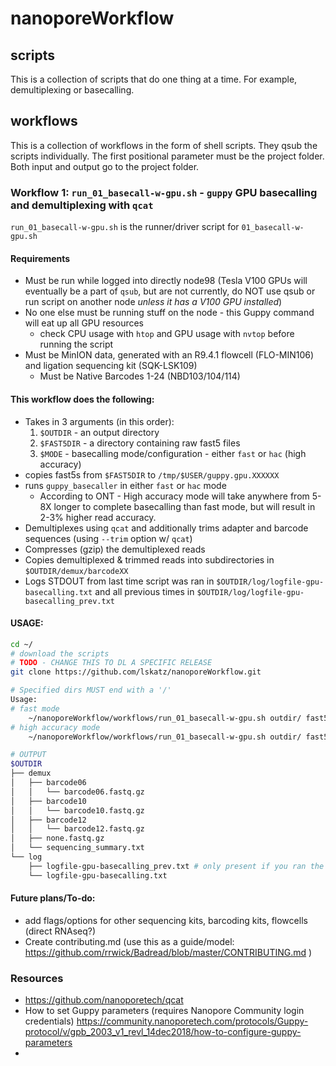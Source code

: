 # nanoporeWorkflow

## scripts

This is a collection of scripts that do one thing at a time.  For example, demultiplexing or basecalling.

## workflows

This is a collection of workflows in the form of shell scripts.  They qsub the scripts individually.
The first positional parameter must be the project folder.  Both input and output go to the project folder.

### Workflow 1: `run_01_basecall-w-gpu.sh` - `guppy` GPU basecalling and demultiplexing with `qcat`
`run_01_basecall-w-gpu.sh` is the runner/driver script for `01_basecall-w-gpu.sh`

#### Requirements
  * Must be run while logged into directly node98 (Tesla V100 GPUs will eventually be a part of `qsub`, but are not currently, do NOT use qsub or run script on another node _unless it has a V100 GPU installed_)
  * No one else must be running stuff on the node - this Guppy command will eat up all GPU resources
    * check CPU usage with `htop` and GPU usage with `nvtop` before running the script
  * Must be MinION data, generated with an R9.4.1 flowcell (FLO-MIN106) and ligation sequencing kit (SQK-LSK109)
    * Must be Native Barcodes 1-24 (NBD103/104/114)

#### This workflow does the following:
  * Takes in 3 arguments (in this order):
    1. `$OUTDIR` - an output directory
    2. `$FAST5DIR` - a directory containing raw fast5 files
    3. `$MODE` - basecalling mode/configuration - either `fast` or `hac` (high accuracy)
  * copies fast5s from `$FAST5DIR` to `/tmp/$USER/guppy.gpu.XXXXXX`
  * runs `guppy_basecaller` in either `fast` or `hac` mode
    * According to ONT - High accuracy mode will take anywhere from 5-8X longer to complete basecalling than fast mode, but will result in 2-3% higher read accuracy. 
  * Demultiplexes using `qcat` and additionally trims adapter and barcode sequences (using `--trim` option w/ `qcat`)
  * Compresses (gzip) the demultiplexed reads
  * Copies demultiplexed & trimmed reads into subdirectories in `$OUTDIR/demux/barcodeXX`
  * Logs STDOUT from last time script was ran in `$OUTDIR/log/logfile-gpu-basecalling.txt` and all previous times in `$OUTDIR/log/logfile-gpu-basecalling_prev.txt`
 
 #### USAGE:
```bash
cd ~/
# download the scripts
# TODO - CHANGE THIS TO DL A SPECIFIC RELEASE
git clone https://github.com/lskatz/nanoporeWorkflow.git

# Specified dirs MUST end with a '/'
Usage: 
# fast mode
    ~/nanoporeWorkflow/workflows/run_01_basecall-w-gpu.sh outdir/ fast5dir/ fast
# high accuracy mode
    ~/nanoporeWorkflow/workflows/run_01_basecall-w-gpu.sh outdir/ fast5dir/ hac

# OUTPUT
$OUTDIR
├── demux
│   ├── barcode06
│   │   └── barcode06.fastq.gz
│   ├── barcode10
│   │   └── barcode10.fastq.gz
│   ├── barcode12
│   │   └── barcode12.fastq.gz
│   ├── none.fastq.gz
│   └── sequencing_summary.txt
└── log
    ├── logfile-gpu-basecalling_prev.txt # only present if you ran the script more than once
    └── logfile-gpu-basecalling.txt
```
 
#### Future plans/To-do:
  * add flags/options for other sequencing kits, barcoding kits, flowcells (direct RNAseq?)
  * Create contributing.md (use this as a guide/model: https://github.com/rrwick/Badread/blob/master/CONTRIBUTING.md )
  
### Resources
  * https://github.com/nanoporetech/qcat
  * How to set Guppy parameters (requires Nanopore Community login credentials) https://community.nanoporetech.com/protocols/Guppy-protocol/v/gpb_2003_v1_revl_14dec2018/how-to-configure-guppy-parameters
  * 
